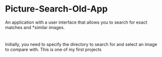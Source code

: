 # Picture-Search-Old-App
An application with a user interface that allows you to search for exact matches and *similar images.
#
Initially, you need to specify the directory to search for and select an image to compare with. This is one of my first projects
